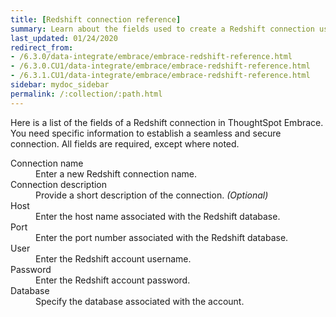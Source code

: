 ```yaml
---
title: [Redshift connection reference]
summary: Learn about the fields used to create a Redshift connection using ThoughtSpot Embrace.
last_updated: 01/24/2020
redirect_from:
- /6.3.0/data-integrate/embrace/embrace-redshift-reference.html
- /6.3.0.CU1/data-integrate/embrace/embrace-redshift-reference.html
- /6.3.1.CU1/data-integrate/embrace/embrace-redshift-reference.html
sidebar: mydoc_sidebar
permalink: /:collection/:path.html
---
```


Here is a list of the fields of a Redshift connection in ThoughtSpot Embrace. You need specific information to establish a seamless and secure connection. All fields are required, except where noted.

<dl id="embrace-redshift-ref">
  <dlentry id="embrace-redshift-ref-connection-name">
    <dt>Connection name</dt>
    <dd>Enter a new Redshift connection name.</dd>
  </dlentry>
  <dlentry id="embrace-redshift-ref-connection-description">
    <dt>Connection description</dt>
    <dd>Provide a short description of the connection. <i>(Optional)</i></dd>
  </dlentry>
  <dlentry id="embrace-redshift-ref-host">
    <dt>Host</dt>
    <dd>Enter the host name associated with the Redshift database.</dd>
  </dlentry>
  <dlentry id="embrace-redshift-ref-port">
    <dt>Port</dt>
    <dd>Enter the port number associated with the Redshift database.</dd>
  </dlentry>
  <dlentry id="embrace-redshift-ref-user">
    <dt>User</dt>
    <dd>Enter the Redshift account username.</dd>
  </dlentry>
  <dlentry id="embrace-redshift-ref-password">
    <dt>Password</dt>
    <dd>Enter the Redshift account password.</dd>
  </dlentry>
  <dlentry id="embrace-redshift-ref-databse">
    <dt>Database</dt>
    <dd>Specify the database associated with the account.</dd>
  </dlentry>
</dl>   
